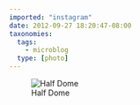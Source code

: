 ```yaml
---
imported: "instagram"
date: 2012-09-27 18:20:47-08:00
taxonomies:
  tags:
    - microblog
  type: [photo]
---
```

<figure>
  <img src="/media/images/photos/2012/09/64f684df4d63f52372d554c158b36e50.jpg" title="Half Dome"/>
  <figcaption>Half Dome</figcaption>
</figure>

